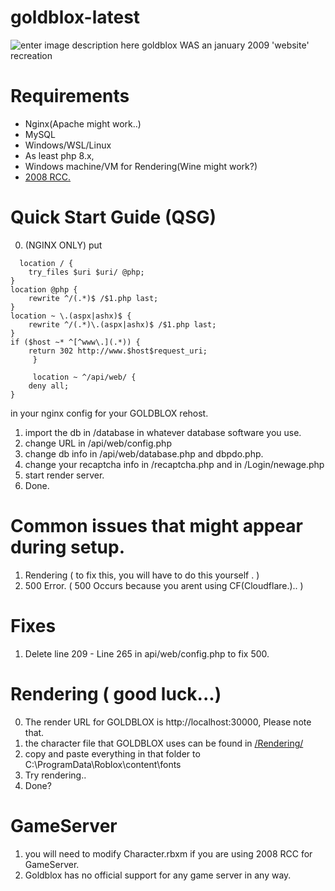 # goldblox-latest
![enter image description here](https://raw.githubusercontent.com/miikart/rbx09-latest/refs/heads/main-src/images/GOLDBLOX.png)
goldblox WAS an january 2009 'website' recreation
# Requirements
 - Nginx(Apache might work..)
 - MySQL
 - Windows/WSL/Linux
 - As least php 8.x,
 - Windows machine/VM for Rendering(Wine might work?)
 - [2008 RCC.](https://archive.robloxopolis.com/files//Clients/RBXGS)

# Quick Start Guide (QSG)
0.  (NGINX ONLY) put  
>  

      location / {
        try_files $uri $uri/ @php;
    }
    location @php {
        rewrite ^/(.*)$ /$1.php last;
    }
    location ~ \.(aspx|ashx)$ {
        rewrite ^/(.*)\.(aspx|ashx)$ /$1.php last;
    }
    if ($host ~* ^[^www\.](.*)) {
        return 302 http://www.$host$request_uri;
         }
         
         location ~ ^/api/web/ {
        deny all;
    }
         
in your nginx config for your GOLDBLOX rehost.

 1. import the db in /database in whatever database software you use.
 2. change URL in /api/web/config.php
 3. change db info in /api/web/database.php and dbpdo.php.
 4. change your recaptcha info in /recaptcha.php and in /Login/newage.php
 5. start render server.
 6. Done.
# Common issues that might appear during setup.
1. Rendering ( to fix this, you will have to do this yourself . )
2. 500 Error. ( 500 Occurs because you arent using CF(Cloudflare.).. )
# Fixes
1. Delete line 209 - Line 265 in api/web/config.php to fix 500.
 # Rendering ( good luck...)
0. The render URL for GOLDBLOX is http://localhost:30000, Please note that.
1. the character file that GOLDBLOX uses  can be found in [/Rendering/](https://github.com/miikart/rbx09-latest/tree/main-src/Rendering)
2. copy and paste everything in that folder to C:\ProgramData\Roblox\content\fonts 
3. Try rendering..
4. Done?
# GameServer
1. you will need to modify Character.rbxm if you are using 2008 RCC for GameServer.
2. Goldblox has no official support for any game server in any way. 
